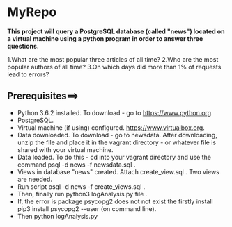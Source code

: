 # MyRepo

**This project will query a PostgreSQL database (called "news") located on a virtual machine using a python program in order to answer three questions.**

1.What are the most popular three articles of all time?
2.Who are the most popular authors of all time?
3.On which days did more than 1% of requests lead to errors?

Prerequisites==>
----------------
* Python 3.6.2 installed. To download - go to https://www.python.org.
* PostgreSQL.
* Virtual machine (if using) configured. https://www.virtualbox.org.
* Data downloaded. To download - go to newsdata. After downloading, unzip the file and place it in the vagrant directory - or whatever file is shared with your virtual machine.
* Data loaded. To do this - cd into your vagrant directory and use the command psql -d news -f newsdata.sql .
* Views in database "news" created. Attach create_view.sql . Two views are needed.
* Run script psql -d news -f create_views.sql .
* Then, finally run python3 logAnalysis.py file .
* If, the error is package psycopg2 does not not exist the firstly install  pip3 install psycopg2 --user (on command line).
* Then python logAnalysis.py
